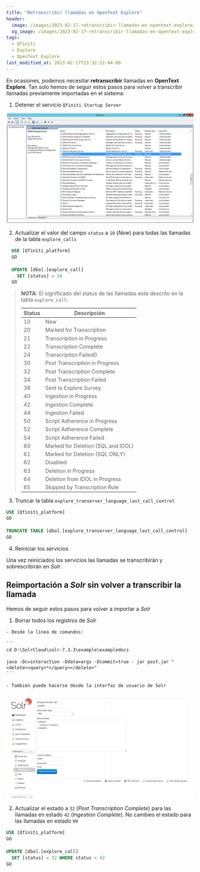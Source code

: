 ```yaml
---
title: "Retranscribir llamadas en OpenText Explore"
header:
  image: /images/2023-02-17-retranscribir-llamadas-en-opentext-explore/explore_call_status.png
  og_image: /images/2023-02-17-retranscribir-llamadas-en-opentext-explore/explore_call_status.png
tags:
  - Qfiniti
  - Explore
  - OpenText Explore
last_modified_at: 2023-02-17T23:32:22-04:00
---
```


En ocasiones, podemos necesitar **retranscribir** llamadas en **OpenText Explore**. 
Tan solo hemos de seguir estos pasos para volver a transcribir llamadas previamente importadas en el sistema:


  1. Detener el servicio `Qfiniti Startup Server` 

  ![Qfiniti Explore services](/images/2023-02-17-retranscribir-llamadas-en-opentext-explore/qfiniti-explore-services.png)

  2. Actualizar el valor del campo `status` a `10` (*New*) para todas las llamadas de la 
  tabla `explore_calls` 
  
  ```sql
    USE [Qfiniti_platform] 
    GO
    
    UPDATE [dbo].[explore_call]
      SET [status] = 10 
    GO
  ```

> **NOTA:** El significado del status de las llamadas esta 
> descrito en la tabla `explore_call`:
>
> | Status    | Descripción                        |
> |-----------|------------------------------------|
> | 10        | New                                |
> | 20        | Marked for Transcription           |
> | 21        | Transcription in Progress          |
> | 22        | Transcription Complete             |
> | 24        | Transcription Failed0              |
> | 30        | Post Transcription in Progress     |
> | 32        | Post Transcription Complete        |
> | 34        | Post Transcription Failed          |
> | 36        | Sent to Explore Survey             |
> | 40        | Ingestion in Progress              |
> | 42        | Ingestion Complete                 |
> | 44        | Ingestion Failed                   |
> | 50        | Script Adherence in Progress       |
> | 52        | Script Adherence Complete          |
> | 54        | Script Adherence Failed            |
> | 60        | Marked for Deletion (SQL and IDOL) |
> | 61        | Marked for Deletion (SQL ONLY)     |
> | 62        | Disabled                           |
> | 63        | Deletion in Progress               |
> | 64        | Deletion from IDOL in Progress     |
> | 65        | Skipped by Transcription Rule      |

  3. Truncar la tabla `explore_transerver_language_last_call_control`

  ```sql
  USE [Qfiniti_platform] 
  GO

  TRUNCATE TABLE [dbo].[explore_transerver_language_last_call_control] 
  GO
  ```

  4. Reiniciar los servicios

Una vez reiniciados los servicios las llamadas se transcribirán y sobrescribirán en *Solr*.

## Reimportación a *Solr* sin volver a transcribir la llamada

Hemos de seguir estos pasos para volver a importar a *Solr* 

  1. Borrar todos los registros de *Solr*

    - Desde la línea de comandos:

    ```
    cd D:\SolrCloud\solr-7.3.3\example\exampledocs

    java -Dc=interaction -Ddata=args -Dcommit=true - jar post.jar "<delete><query>*</query></delete>"
    ``` 

    - También puede hacerse desde la interfaz de usuario de Solr

  ![Solr delete documents](/images/2023-02-17-retranscribir-llamadas-en-opentext-explore/solr-delete-documents.png)
    
  2. Actualizar el estado a `32` (*Post Transcription Complete*) para las llamadas 
  en estado `42` (*Ingestion Complete*). No cambies el estado para las llamadas en 
  estado `99`

  ```sql
  USE [Qfiniti_platform]
  GO
  
  UPDATE [dbo].[explore_call]
    SET [status] = 32 WHERE status < 42
  GO
  ```
